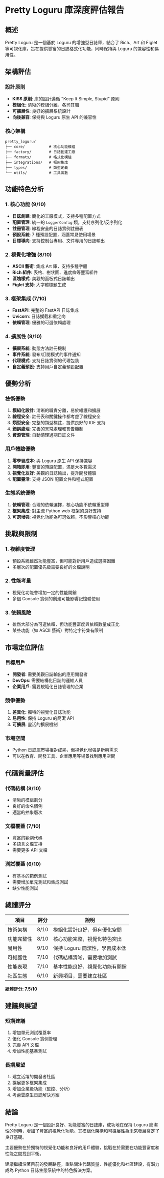 # Pretty Loguru 庫深度評估報告

## 概述
Pretty Loguru 是一個基於 Loguru 的增強型日誌庫，結合了 Rich、Art 和 Figlet 等可視化庫，旨在提供豐富的日誌格式化功能，同時保持與 Loguru 的兼容性和易用性。

## 架構評估

### 設計原則
- **KISS 原則**: 庫的設計遵循 "Keep It Simple, Stupid" 原則
- **模組化**: 清晰的模組分離，各司其職
- **可擴展性**: 良好的擴展系統設計
- **向後兼容**: 保持與 Loguru 原生 API 的兼容性

### 核心架構
```
pretty_loguru/
├── core/           # 核心功能模組
├── factory/        # 日誌創建工廠
├── formats/        # 格式化模組
├── integrations/   # 框架集成
├── types/          # 類型定義
└── utils/          # 工具函數
```

## 功能特色分析

### 1. 核心功能 (9/10)
- **日誌創建**: 簡化的工廠模式，支持多種配置方式
- **配置管理**: 統一的 `LoggerConfig` 類，支持序列化/反序列化
- **註冊管理**: 線程安全的日誌實例註冊表
- **預設系統**: 7 種預設配置，涵蓋常見使用場景
- **目標導向**: 支持控制台專用、文件專用的日誌輸出

### 2. 視覺化增強 (8/10)
- **ASCII 藝術**: 集成 Art 庫，支持多種字體
- **Rich 組件**: 表格、樹狀圖、進度條等豐富組件
- **區塊樣式**: 美觀的面板式日誌輸出
- **Figlet 支持**: 大字體標題生成

### 3. 框架集成 (7/10)
- **FastAPI**: 完整的 FastAPI 日誌集成
- **Uvicorn**: 日誌攔截和重定向
- **依賴管理**: 優雅的可選依賴處理

### 4. 擴展性 (8/10)
- **擴展系統**: 動態方法註冊機制
- **事件系統**: 發布/訂閱模式的事件通知
- **代理模式**: 支持日誌實例的代理包裝
- **自定義預設**: 支持用戶自定義預設配置

## 優勢分析

### 技術優勢
1. **模組化設計**: 清晰的職責分離，易於維護和擴展
2. **線程安全**: 註冊表和關鍵操作都考慮了線程安全
3. **類型安全**: 完整的類型標註，提供良好的 IDE 支持
4. **錯誤處理**: 完善的異常處理和警告機制
5. **資源管理**: 自動清理過期日誌文件

### 用戶體驗優勢
1. **零學習成本**: 與 Loguru 原生 API 保持兼容
2. **開箱即用**: 豐富的預設配置，滿足大多數需求
3. **視覺化友好**: 美觀的日誌輸出，提升開發體驗
4. **配置靈活**: 支持 JSON 配置文件和程式配置

### 生態系統優勢
1. **依賴管理**: 合理的依賴選擇，核心功能不依賴重型庫
2. **框架集成**: 對主流 Python web 框架的良好支持
3. **可選增強**: 視覺化功能為可選依賴，不影響核心功能

## 挑戰與限制

### 1. 複雜度管理
- 預設系統雖然功能豐富，但可能對新用戶造成選擇困難
- 多層次的配置優先級需要良好的文檔說明

### 2. 性能考量
- 視覺化功能會增加一定的性能開銷
- 多個 Console 實例的創建可能影響記憶體使用

### 3. 依賴風險
- 雖然大部分為可選依賴，但功能豐富度與依賴數量成正比
- 某些功能（如 ASCII 藝術）對特定字符集有限制

## 市場定位評估

### 目標用戶
- **開發者**: 需要美觀日誌輸出的應用開發者
- **DevOps**: 需要結構化日誌的運維人員
- **企業用戶**: 需要規範化日誌管理的企業

### 競爭優勢
1. **差異化**: 獨特的視覺化日誌功能
2. **易用性**: 保持 Loguru 的簡潔 API
3. **可擴展**: 靈活的擴展機制

### 市場空間
- Python 日誌庫市場相對成熟，但視覺化增強是新興需求
- 可以在教育、開發工具、企業應用等場景找到應用空間

## 代碼質量評估

### 代碼結構 (8/10)
- 清晰的模組劃分
- 良好的命名慣例
- 適當的抽象層次

### 文檔覆蓋 (7/10)
- 豐富的範例代碼
- 多語言文檔支持
- 需要更多 API 文檔

### 測試覆蓋 (6/10)
- 有基本的範例測試
- 需要增加單元測試和集成測試
- 缺少性能測試

## 總體評分

| 項目 | 評分 | 說明 |
|------|------|------|
| 技術架構 | 8/10 | 模組化設計良好，但有優化空間 |
| 功能完整性 | 8/10 | 核心功能完整，視覺化特色突出 |
| 易用性 | 9/10 | 保持 Loguru 簡潔性，學習成本低 |
| 可維護性 | 7/10 | 代碼結構清晰，需要增加測試 |
| 性能表現 | 7/10 | 基本性能良好，視覺化功能有開銷 |
| 社區生態 | 6/10 | 新興項目，需要建立社區 |

**總體評分: 7.5/10**

## 建議與展望

### 短期建議
1. 增加單元測試覆蓋率
2. 優化 Console 實例管理
3. 完善 API 文檔
4. 增加性能基準測試

### 長期展望
1. 建立活躍的開發者社區
2. 擴展更多框架集成
3. 增加企業級功能（監控、分析）
4. 考慮雲原生日誌解決方案

## 結論

Pretty Loguru 是一個設計良好、功能豐富的日誌庫，成功地在保持 Loguru 簡潔性的同時，增加了豐富的視覺化功能。其模組化架構和可擴展性為未來發展奠定了良好基礎。

主要優勢在於獨特的視覺化功能和良好的用戶體驗，挑戰在於需要在功能豐富度和性能之間找到平衡。

建議繼續沿著目前的發展路徑，重點關注代碼質量、性能優化和社區建設，有潛力成為 Python 日誌生態系統中的特色解決方案。